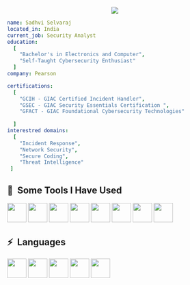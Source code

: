 <p align="center">
  <img src="https://capsule-render.vercel.app/api?text=Hey Everyone!🕹️&animation=fadeIn&type=waving&color=gradient&height=100"/>
</p>


```yaml
name: Sadhvi Selvaraj
located_in: India
current_job: Security Analyst
education:
  [
    "Bachelor's in Electronics and Computer",
    "Self-Taught Cybersecurity Enthusiast"
  ]
company: Pearson

certifications:
  [
    "GCIH - GIAC Certified Incident Handler",
    "GSEC - GIAC Security Essentials Certification ",
    "GFACT - GIAC Foundational Cybersecurity Technologies"
    
  ]
interestred domains:
  [
    "Incident Response",
    "Network Security",
    "Secure Coding",
    "Threat Intelligence"
 ]

```

<h2> 🚀 &nbsp;Some Tools I Have Used </h2>
<p align="left">
<img src="https://cdn.jsdelivr.net/gh/devicons/devicon/icons/jira/jira-original-wordmark.svg" width="45" height="45" />  
<img src="https://cdn.jsdelivr.net/gh/devicons/devicon/icons/bitbucket/bitbucket-original-wordmark.svg" width="45" height="45" />
<img src="https://cdn.jsdelivr.net/gh/devicons/devicon/icons/ubuntu/ubuntu-plain.svg" width="45" height="45" />
<img src="https://cdn.jsdelivr.net/gh/devicons/devicon/icons/amazonwebservices/amazonwebservices-original.svg" width="45" height="45" />
<img src="https://cdn.jsdelivr.net/gh/devicons/devicon/icons/linux/linux-original.svg" width="45" height="45" />
<img src="https://cdn.jsdelivr.net/gh/devicons/devicon/icons/matlab/matlab-original.svg" width="45" height="45" />
<img src="https://cdn.jsdelivr.net/gh/devicons/devicon/icons/anaconda/anaconda-original.svg" width="45" height="45" />   
<img src="https://cdn.jsdelivr.net/gh/devicons/devicon/icons/docker/docker-original-wordmark.svg" width="45" height="45"/>
          
</p>

<h2> ⚡ &nbsp;Languages </h2>
<p align="left">
<img src="https://cdn.jsdelivr.net/gh/devicons/devicon/icons/cplusplus/cplusplus-original.svg"  width="45" height="45"/>
<img src="https://cdn.jsdelivr.net/gh/devicons/devicon/icons/c/c-original.svg" width="45" height="45" />
<img src="https://cdn.jsdelivr.net/gh/devicons/devicon/icons/python/python-original.svg" width="45" height="45"/>
<img src="https://cdn.jsdelivr.net/gh/devicons/devicon/icons/bash/bash-plain.svg" width="45" height="45"/>     
<img src="https://cdn.jsdelivr.net/gh/devicons/devicon/icons/mysql/mysql-original-wordmark.svg" width="45" height="45" />
          
</p>

<!--
**Sadhvi19/Sadhvi19** is a ✨ _special_ ✨ repository because its `README.md` (this file) appears on your GitHub profile.

Here are some ideas to get you started:

- 🔭 I’m currently working on ...
- 🌱 I’m currently learning ...
- 👯 I’m looking to collaborate on ...
- 🤔 I’m looking for help with ...
- 💬 Ask me about ...
- 📫 How to reach me: ...
- 😄 Pronouns: ...
- ⚡ Fun fact: ...
-->
